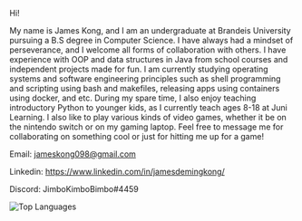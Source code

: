 Hi! 

My name is James Kong, and I am an undergraduate at Brandeis University pursuing a B.S degree in Computer Science. I have always had a mindset of perseverance, and I welcome all 
forms of collaboration with others. I have experience with OOP and data structures in Java from school courses and independent projects made for fun. I am currently studying operating systems and software 
engineering principles such as shell programming and scripting using bash and makefiles, releasing apps using containers using docker, and etc. During my spare time, I also enjoy teaching introductory 
Python to younger kids, as I currently teach ages 8-18 at Juni Learning. I also like to play various kinds of video games, whether it be on the nintendo switch or on my gaming laptop. Feel free
to message me for collaborating on something cool or just for hitting me up for a game!

Email: jameskong098@gmail.com

Linkedin: https://www.linkedin.com/in/jamesdemingkong/

Discord: JimboKimboBimbo#4459

![Top Languages](https://github-readme-stats.vercel.app/api?username=jameskong098&count_private=true&show_icons=true&theme=github_dark)      

<!-- ![Top Languages](https://github-readme-stats.vercel.app/api/top-langs/?username=jameskong098&show_icons=true&theme=github_dark) -->
